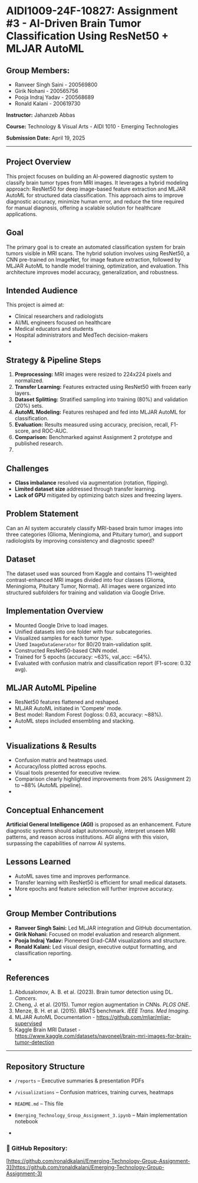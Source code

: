 # AIDI1009-24F-10827: Assignment #3 - AI-Driven Brain Tumor Classification Using ResNet50 + MLJAR AutoML

## Group Members:
- Ranveer Singh Saini - 200569800
- Girik Nohani - 200565756
- Pooja Indraj Yadav - 200568689
- Ronald Kalani - 200619730

**Instructor:** Jahanzeb Abbas  

**Course:** Technology & Visual Arts - AIDI 1010 - Emerging Technologies  

**Submission Date:** April 19, 2025

---

## Project Overview
This project focuses on building an AI-powered diagnostic system to classify brain tumor types from MRI images. It leverages a hybrid modeling approach: ResNet50 for deep image-based feature extraction and MLJAR AutoML for structured data classification. This approach aims to improve diagnostic accuracy, minimize human error, and reduce the time required for manual diagnosis, offering a scalable solution for healthcare applications.


## Goal
The primary goal is to create an automated classification system for brain tumors visible in MRI scans. The hybrid solution involves using ResNet50, a CNN pre-trained on ImageNet, for image feature extraction, followed by MLJAR AutoML to handle model training, optimization, and evaluation. This architecture improves model accuracy, generalization, and robustness.


## Intended Audience
This project is aimed at:
- Clinical researchers and radiologists
- AI/ML engineers focused on healthcare
- Medical educators and students
- Hospital administrators and MedTech decision-makers
- 

## Strategy & Pipeline Steps
1. **Preprocessing:** MRI images were resized to 224x224 pixels and normalized.
2. **Transfer Learning:** Features extracted using ResNet50 with frozen early layers.
3. **Dataset Splitting:** Stratified sampling into training (80%) and validation (20%) sets.
4. **AutoML Modeling:** Features reshaped and fed into MLJAR AutoML for classification.
5. **Evaluation:** Results measured using accuracy, precision, recall, F1-score, and ROC-AUC.
6. **Comparison:** Benchmarked against Assignment 2 prototype and published research.
7. 

## Challenges
- **Class imbalance** resolved via augmentation (rotation, flipping).
- **Limited dataset size** addressed through transfer learning.
- **Lack of GPU** mitigated by optimizing batch sizes and freezing layers.

## Problem Statement
Can an AI system accurately classify MRI-based brain tumor images into three categories (Glioma, Meningioma, and Pituitary tumor), and support radiologists by improving consistency and diagnostic speed?


## Dataset
The dataset used was sourced from Kaggle and contains T1-weighted contrast-enhanced MRI images divided into four classes (Glioma, Meningioma, Pituitary Tumor, Normal). All images were organized into structured subfolders for training and validation via Google Drive.


## Implementation Overview
- Mounted Google Drive to load images.
- Unified datasets into one folder with four subcategories.
- Visualized samples for each tumor type.
- Used `ImageDataGenerator` for 80/20 train-validation split.
- Constructed ResNet50-based CNN model.
- Trained for 5 epochs (accuracy: ~63%, val_acc: ~64%).
- Evaluated with confusion matrix and classification report (F1-score: 0.32 avg).


## MLJAR AutoML Pipeline
- ResNet50 features flattened and reshaped.
- MLJAR AutoML initiated in 'Compete' mode.
- Best model: Random Forest (logloss: 0.63, accuracy: ~88%).
- AutoML steps included ensembling and stacking.
- 

## Visualizations & Results
- Confusion matrix and heatmaps used.
- Accuracy/loss plotted across epochs.
- Visual tools presented for executive review.
- Comparison clearly highlighted improvements from 26% (Assignment 2) to ~88% (AutoML pipeline).
- 

## Conceptual Enhancement
**Artificial General Intelligence (AGI)** is proposed as an enhancement. Future diagnostic systems should adapt autonomously, interpret unseen MRI patterns, and reason across institutions. AGI aligns with this vision, surpassing the capabilities of narrow AI systems.


## Lessons Learned
- AutoML saves time and improves performance.
- Transfer learning with ResNet50 is efficient for small medical datasets.
- More epochs and feature selection will further improve accuracy.
- 

## Group Member Contributions
- **Ranveer Singh Saini:** Led MLJAR integration and GitHub documentation.
- **Girik Nohani:** Focused on model evaluation and research alignment.
- **Pooja Indraj Yadav:** Pioneered Grad-CAM visualizations and structure.
- **Ronald Kalani:** Led visual design, executive output formatting, and classification reporting.
- 

## References
1. Abdusalomov, A. B. et al. (2023). Brain tumor detection using DL. *Cancers*.
2. Cheng, J. et al. (2015). Tumor region augmentation in CNNs. *PLOS ONE*.
3. Menze, B. H. et al. (2015). BRATS benchmark. *IEEE Trans. Med Imaging*.
4. MLJAR AutoML Documentation - https://github.com/mljar/mljar-supervised
5. Kaggle Brain MRI Dataset - https://www.kaggle.com/datasets/navoneel/brain-mri-images-for-brain-tumor-detection

---

## Repository Structure
- `/reports` – Executive summaries & presentation PDFs
- `/visualizations` – Confusion matrices, training curves, heatmaps
- `README.md` – This file
- `Emerging_Technology_Group_Assignment_3.ipynb` – Main implementation notebook

- 

### 📎 GitHub Repository:
[https://github.com/ronaldkalani/Emerging-Technology-Group-Assignment-3](https://github.com/ronaldkalani/Emerging-Technology-Group-Assignment-3)



